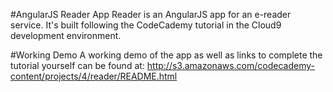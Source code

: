 #AngularJS Reader App
Reader is an AngularJS app for an e-reader service. It's built following the CodeCademy tutorial in the Cloud9 development environment.

#Working Demo
A working demo of the app as well as links to complete the tutorial yourself can be found at:
http://s3.amazonaws.com/codecademy-content/projects/4/reader/README.html
